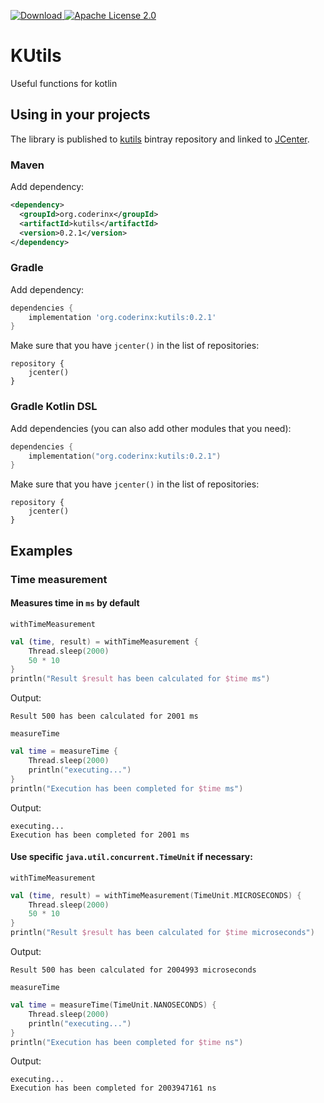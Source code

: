 [ ![Download](https://api.bintray.com/packages/corx/maven/KUtils/images/download.svg) ](https://bintray.com/corx/maven/KUtils/_latestVersion) 
[![Apache License 2.0](https://img.shields.io/github/license/coderinx/kutils.svg)](https://github.com/Coderinx/KUtils/blob/master/LICENSE)

# KUtils
Useful functions for kotlin

## Using in your projects

The library is published to [kutils](https://bintray.com/corx/maven/KUtils) bintray repository and linked to [JCenter](https://bintray.com/bintray/jcenter?filterByPkgName=KUtils-corx).

### Maven

Add dependency:

```xml
<dependency>
  <groupId>org.coderinx</groupId>
  <artifactId>kutils</artifactId>
  <version>0.2.1</version>
</dependency>
```


### Gradle

Add dependency:

```groovy
dependencies {
    implementation 'org.coderinx:kutils:0.2.1'
}
```

Make sure that you have `jcenter()` in the list of repositories:

```
repository {
    jcenter()
}
```

### Gradle Kotlin DSL

Add dependencies (you can also add other modules that you need):

```kotlin
dependencies {
    implementation("org.coderinx:kutils:0.2.1")
}
```

Make sure that you have `jcenter()` in the list of repositories:

```
repository {
    jcenter()
}
```


## Examples

### Time measurement

#### Measures time in `ms` by default
`withTimeMeasurement`

```kotlin
val (time, result) = withTimeMeasurement {
    Thread.sleep(2000)
    50 * 10
}
println("Result $result has been calculated for $time ms")
```
Output:
```
Result 500 has been calculated for 2001 ms
```

`measureTime`

```kotlin
val time = measureTime {
    Thread.sleep(2000)
    println("executing...")
}
println("Execution has been completed for $time ms")
```
Output:
```
executing...
Execution has been completed for 2001 ms
```

#### Use specific `java.util.concurrent.TimeUnit` if necessary:
`withTimeMeasurement`

```kotlin
val (time, result) = withTimeMeasurement(TimeUnit.MICROSECONDS) {
    Thread.sleep(2000)
    50 * 10
}
println("Result $result has been calculated for $time microseconds")
```
Output:
```
Result 500 has been calculated for 2004993 microseconds
```

`measureTime`

```kotlin
val time = measureTime(TimeUnit.NANOSECONDS) {
    Thread.sleep(2000)
    println("executing...")
}
println("Execution has been completed for $time ns")
```
Output:
```
executing...
Execution has been completed for 2003947161 ns
```
